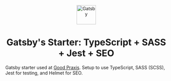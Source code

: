 <p align="center">
  <a href="https://www.gatsbyjs.org">
    <img alt="Gatsby" src="https://www.gatsbyjs.org/monogram.svg" width="60" />
  </a>
</p>
<h1 align="center">
  Gatsby's Starter: TypeScript + SASS + Jest + SEO
</h1>

Gatsby starter used at [Good Praxis](https://goodpraxis.coop). Setup to use
TypeScript, SASS (SCSS), Jest for testing, and Helmet for SEO.
